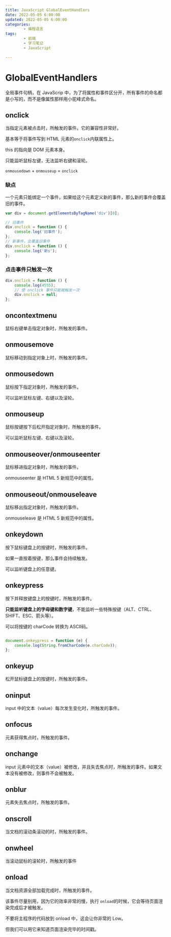 ```yaml
---
title: JavaScript GlobalEventHandlers
date: 2022-05-05 6:00:00
updated: 2022-05-05 6:00:00
categories:
        - 编程语言
tags:
        - 前端
        - 学习笔记
        - JavaScript

---
```


# GlobalEventHandlers

全局事件句柄，在 JavaScrip 中，为了将属性和事件区分开，所有事件的命名都是小写的，而不是像属性那样用小驼峰式命名。

## onclick

当指定元素被点击时，所触发的事件。它的兼容性非常好。

基本等于将事件写到 HTML 元素的`onclick`内联属性上。

this 的指向是 DOM 元素本身。

只能监听鼠标左键，无法监听右键和滚轮。

`onmousedown` + `onmouseup` = `onclick`

### 缺点

一个元素只能绑定一个事件，如果给这个元素定义新的事件，那么新的事件会覆盖旧的事件。

```js
var div = document.getElementsByTagName('div')[0];

// 旧事件
div.onclick = function () {
	console.log('旧事件');
};
// 新事件，会覆盖旧事件
div.onclick = function () {
	console.log('新s');
};
```

### 点击事件只触发一次

```js
div.onclick = function () {
	console.log(4555);
    // 使 onclick 事件只能被触发一次
	div.onclick = null;
};
```

## oncontextmenu

鼠标右键单击指定对象时，所触发的事件。

## onmousemove

鼠标移动到指定对象上时，所触发的事件。

## onmousedown

鼠标按下指定对象时，所触发的事件。

可以监听鼠标左键、右键以及滚轮。

## onmouseup

鼠标按键按下后松开指定对象时，所触发的事件。

可以监听鼠标左键、右键以及滚轮。

## onmouseover/onmouseenter

鼠标移进指定对象时，所触发的事件。

onmouseenter 是 HTML 5 新规范中的属性。

## onmouseout/onmouseleave

鼠标移出指定对象时，所触发的事件。

onmouseleave 是 HTML 5 新规范中的属性。

## onkeydown

按下鼠标键盘上的按键时，所触发的事件。

如果一直按着按键，那么事件会持续触发。

可以监听键盘上的任意键。

## onkeypress

按下并释放键盘上的按键时，所触发的事件。

**只能监听键盘上的字母键和数字键**，不能监听一些特殊按键（ALT、CTRL、SHIFT、ESC、箭头等）。

可以将按键的 charCode 转换为 ASCII码。

```js

document.onkeypress = function (e) {
	console.log(String.fromCharCode(e.charCode));
};

```

## onkeyup

松开鼠标键盘上的按键时，所触发的事件。

## oninput

 input 中的文本（value）每次发生变化时，所触发的事件。

## onfocus

元素获得焦点时，所触发的事件。

## onchange

 input 元素中的文本（value）被修改，并且失去焦点时，所触发的事件。如果文本没有被修改，则事件不会被触发。

## onblur

元素失去焦点时，所触发的事件。

## onscroll

当文档的滚动条滚动的时，所触发的事件。

## onwheel

当滚动鼠标的滚轮时，所触发的事件

## onload

当文档资源全部加载完成时，所触发的事件。

该事件尽量别用，因为它的效率非常的慢，执行 `onload`的时候，它会等待页面渲染完成后才被触发。

不要将主程序的代码放到 onload 中，这会让你非常的 Low。

但我们可以用它来知道页面渲染完毕的时间戳。
